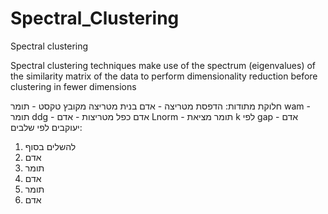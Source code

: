 # Spectral_Clustering
Spectral clustering 

Spectral clustering techniques make use of the spectrum (eigenvalues) of the similarity matrix of the data to perform dimensionality reduction before clustering in fewer dimensions



חלוקת מתודות: 
הדפסת מטריצה - אדם
בנית מטריצה מקובץ טקסט - תומר
wam - תומר
ddg - אדם
כפל מטריצות - אדם
Lnorm - תומר
מציאת k לפי gap - אדם
יעוקבים לפי שלבים:
1. להשלים בסוף
2. אדם
3. תומר
4. אדם
5. תומר
6. אדם
